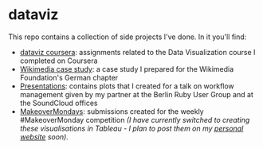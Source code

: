 # dataviz

This repo contains a collection of side projects I've done. In it you'll find:

- <a href="https://github.com/lonelypeanut/dataviz/tree/master/dataviz_coursera">dataviz coursera</a>: assignments related to the Data Visualization course I completed on Coursera
- <a href="https://github.com/lonelypeanut/dataviz/tree/master/Case_studies/wikimedia">Wikimedia case study</a>: a case study I prepared for the Wikimedia Foundation's German chapter
- <a href="https://github.com/lonelypeanut/dataviz/tree/master/presentations">Presentations</a>: contains plots that I created for a talk on workflow management given by my partner at the Berlin Ruby User Group and at the SoundCloud offices
- <a href="https://github.com/lonelypeanut/dataviz/tree/master/MakeoverMondays">MakeoverMondays</a>: submissions created for the weekly #MakeoverMonday competition *(I have currently switched to creating these visualisations in Tableau - I plan to post them on my <a href="http://aliciahickey.com/">personal website</a> soon).*
